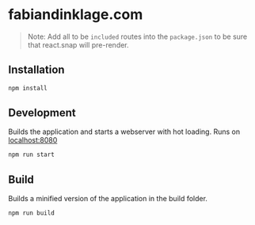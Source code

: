 # fabiandinklage.com

> Note: Add all to be `included` routes into the `package.json` to be sure that react.snap will pre-render.

## Installation

```sh
npm install
```

## Development

Builds the application and starts a webserver with hot loading.
Runs on [localhost:8080](http://localhost:8080/)

```sh
npm run start
```

## Build

Builds a minified version of the application in the build folder.

```sh
npm run build
```
